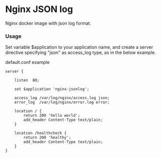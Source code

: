 # Nginx JSON log

Nginx docker image with json log format.

### Usage

Set variable $application to your application name, and create a server directive specifying "json" as access_log type, as in the below example.

default.conf example

```
server {

    listen  80;

    set $application 'nginx-jsonlog';

    access_log /var/log/nginx/access.log json;
    error_log  /var/log/nginx/error.log error;

    location / {
        return 200 'hello world';
        add_header Content-Type text/plain;
    }

    location /healthcheck {
        return 200 'healthy';
        add_header Content-Type text/plain;
    }
}
```
